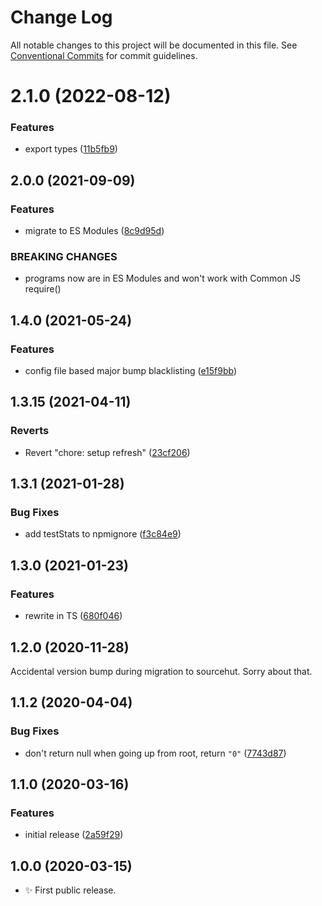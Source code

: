 # Change Log

All notable changes to this project will be documented in this file.
See [Conventional Commits](https://conventionalcommits.org) for commit guidelines.

# 2.1.0 (2022-08-12)


### Features

* export types ([11b5fb9](https://github.com/codsen/codsen/commit/11b5fb936ce20e0a77c3a09806773e1cd7695c50))





## 2.0.0 (2021-09-09)

### Features

- migrate to ES Modules ([8c9d95d](https://github.com/codsen/codsen/commit/8c9d95d5dea0b769c2f070397141918a4893d575))

### BREAKING CHANGES

- programs now are in ES Modules and won't work with Common JS require()

## 1.4.0 (2021-05-24)

### Features

- config file based major bump blacklisting ([e15f9bb](https://github.com/codsen/codsen/commit/e15f9bba1c4fd5f847ac28b3f38fa6ee633f5dca))

## 1.3.15 (2021-04-11)

### Reverts

- Revert "chore: setup refresh" ([23cf206](https://github.com/codsen/codsen/commit/23cf206970a087ff0fa04e61f94d919f59ab3881))

## 1.3.1 (2021-01-28)

### Bug Fixes

- add testStats to npmignore ([f3c84e9](https://github.com/codsen/codsen/commit/f3c84e95afc5514214312f913692d85b2e12eb29))

## 1.3.0 (2021-01-23)

### Features

- rewrite in TS ([680f046](https://github.com/codsen/codsen/commit/680f0467dcdad3573e7cf21ed7ea8b3c7efb4418))

## 1.2.0 (2020-11-28)

Accidental version bump during migration to sourcehut. Sorry about that.

## 1.1.2 (2020-04-04)

### Bug Fixes

- don't return null when going up from root, return `"0"` ([7743d87](https://gitlab.com/codsen/codsen/commit/7743d877a357afa1ec0452e83b2c507cd927fcfe))

## 1.1.0 (2020-03-16)

### Features

- initial release ([2a59f29](https://gitlab.com/codsen/codsen/commit/2a59f29c3fb4c02d6fd1a439dc6d879b4de6e972))

## 1.0.0 (2020-03-15)

- ✨ First public release.
